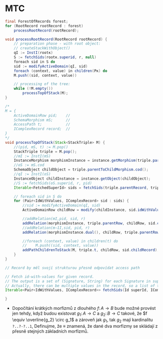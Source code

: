 # MTC

```java
final ForestOfRecords forest;
for (RootRecord rootRecord : forest)
    processRootRecord(rootRecord);

void processRootRecord(RootRecord rootRecord) {
    // preparation phase - with root object:
    // createStackWithObject()
    qI := InstI(rootκ)
    S := fetchSids(rootκ.superid, r, null)
    foreach sid in S do
    sid := modifyActiveDomain(qI, sid)
    foreach (context, value) in children(Pκ) do
    M.push((sid, context, value))

    // processing of the tree:
    while (!M.empty())
        processTopOfStack(M);
}

/*
M = {
    ActiveDomainRow pid;    // 
    SchemaMorphism mS;      // 
    AccessPath t;           // 
    IComplexRecord record;  // 
}
*/
void processTopOfStack(Stack<StackTriple> M) {
    //(pid, mS, t) := M.pop()
    StackTriple triple = M.pop();
    //mI := InstI(mS)
    InstanceMorphism morphismInstance = instance.getMorphism(triple.parentToChildMorphism);
    //oS := mS.cod
    SchemaObject childObject = triple.parentToChildMorphism.cod();
    //qI := InstI(oS)
    InstanceObject childInstance = instance.getObject(childObject);
    //S := fetchSids(oS.superid, r, pid)
    Iterable<FetchedSuperId> sids = fetchSids(triple.parentRecord, triple.parentRow, triple.parentToChildMorphism);

    // foreach sid in S do
    for (Pair<IdWithValues, IComplexRecord> sid : sids) {
        //sid := modifyActiveDomain(qI, sid)
        ActiveDomainRow childRow = modify(childInstance, sid.idWithValues);

        //addRelation(mI,pid, sid, r)
        addRelation(morphismInstance, triple.parentRow, childRow, sid.childRecord);
        //addRelation(m−1I,sid, pid, r)
        addRelation(morphismInstance.dual(), childRow, triple.parentRow, sid.childRecord);

        //foreach (context, value) in children(t) do
        //    M.push((sid, context, value))
        addPathChildrenToStack(M, triple.t, childRow, sid.childRecord);
    }
}

// Record by měl svojí strukturou přesně odpovídat access path

// Fetch id-with-values for given record.
// The output is a set of (Signature, String) for each Signature in superId and its corresponding value from record.
// Actually, there can be multiple values in the record, so a list of these sets is returned.
Iterable<Pair<IdWithValues, IComplexRecord>> fetchSids(Id superId, IComplexRecord parentRecord, ActiveDomainRow parentRow, SchemaMorphism morphism) {

}
```

- Dopočítání krátkých morfizmů z dlouhého $f \colon A \rightarrow B$ bude možné provést jen tehdy, když budou existovat $g_1 \colon A \rightarrow C$ a $g_2 \colon B \rightarrow C$ takové, že $f \equiv \overline{g_2} \circ g_1$ a zároveň jak $g_1$, tak $g_2$ mají kardinalitu $\texttt{?..?-?..1}$, Definujme, že $\equiv$ znamená, že dané dva morfizmy se skládají z přesně stejných základních morfizmů.